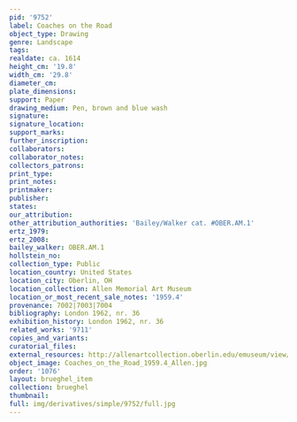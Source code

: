 ```yaml
---
pid: '9752'
label: Coaches on the Road
object_type: Drawing
genre: Landscape
tags: 
realdate: ca. 1614
height_cm: '19.8'
width_cm: '29.8'
diameter_cm: 
plate_dimensions: 
support: Paper
drawing_medium: Pen, brown and blue wash
signature: 
signature_location: 
support_marks: 
further_inscription: 
collaborators: 
collaborator_notes: 
collectors_patrons: 
print_type: 
print_notes: 
printmaker: 
publisher: 
states: 
our_attribution: 
other_attribution_authorities: 'Bailey/Walker cat. #OBER.AM.1'
ertz_1979: 
ertz_2008: 
bailey_walker: OBER.AM.1
hollstein_no: 
collection_type: Public
location_country: United States
location_city: Oberlin, OH
location_collection: Allen Memorial Art Museum
location_or_most_recent_sale_notes: '1959.4'
provenance: 7002|7003|7004
bibliography: London 1962, nr. 36
exhibition_history: London 1962, nr. 36
related_works: '9711'
copies_and_variants: 
curatorial_files: 
external_resources: http://allenartcollection.oberlin.edu/emuseum/view/objects/asitem/id/7680
object_image: Coaches_on_the_Road_1959.4_Allen.jpg
order: '1076'
layout: brueghel_item
collection: brueghel
thumbnail: 
full: img/derivatives/simple/9752/full.jpg
---
```


